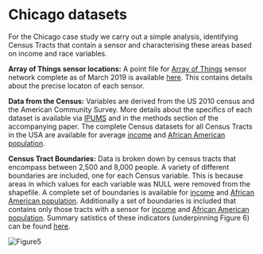 # Chicago datasets 
For the Chicago case study we carry out a simple analysis, identifying Census Tracts that contain a sensor and characterising these areas based on income and race variables.

**Array of Things sensor locations:** A point file for [Array of Things](https://arrayofthings.github.io/) sensor network complete as of March 2019 is available [here](https://github.com/CaitHRobinson/SpatialInequalityintheSmartCity/blob/master/Chicago/Chicago_SensorNodeLocations.shp.zip). This contains details about the precise locaton of each sensor. 

**Data from the Census:** Variables are derived from the US 2010 census and the American Community Survey. More details about the specifics of each dataset is available via [IPUMS](https://usa.ipums.org/usa/) and in the methods section of the accompanying paper. The complete Census datasets for all Census Tracts in the USA are available for average [income](https://github.com/CaitHRobinson/SpatialInequalityintheSmartCity/blob/master/Chicago/USA_Tracts_IncomeandError.csv) and [African American population](https://github.com/CaitHRobinson/SpatialInequalityintheSmartCity/blob/master/Chicago/USA_Tracts_AfricanAmerican.csv). 

**Census Tract Boundaries:** Data is broken down by census tracts  that encompass between 2,500 and 8,000 people. A variety of different boundaries are included, one for each Census variable. This is because areas in which values for each variable was NULL were removed from the shapefile. A complete set of boundaries is available for [income](https://github.com/CaitHRobinson/SpatialInequalityintheSmartCity/blob/master/Chicago/Chicago_AllTractsWithout%20Nulls_Income.shp.zip) and [African American population](https://github.com/CaitHRobinson/SpatialInequalityintheSmartCity/blob/master/Chicago/Chicaco_AllTractsWithoutNulls_AfricanAmerican.shp.zip). Additionally a set of boundaries is included that contains only those tracts with a sensor for [income](https://github.com/CaitHRobinson/SpatialInequalityintheSmartCity/blob/master/Chicago/Chicago_AllTractsWithoutNulls_Sensor_Income.shp.zip) and [African American population](https://github.com/CaitHRobinson/SpatialInequalityintheSmartCity/blob/master/Chicago/Chicago_AllTractsWithoutNulls_Sensor_AfricanAmerican.shp.zip.). Summary satistics of these indicators (underpinning Figure 6) can be found [here](https://github.com/CaitHRobinson/SpatialInequalityintheSmartCity/blob/master/Chicago/Chicago_CensusTractswithSensor.xlsx).

![Figure5](https://user-images.githubusercontent.com/57355504/91436496-272d3500-e860-11ea-86ad-ae7c9e612525.jpg)




